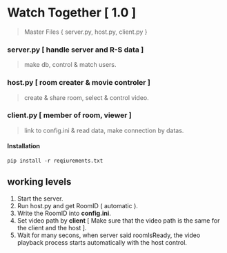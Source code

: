 # Watch Together **[ 1.0 ]**
> Master Files { server.py, host.py, client.py }

### server.py [ handle server and R-S data ]
> make db, control & match users.

### host.py [ room creater & movie controler ]
> create & share room, select & control video.

### client.py [ member of room, viewer ]
> link to config.ini & read data, make connection by datas.

#### Installation
```pip install -r reqiurements.txt```

## working levels
1. Start the server.
2. Run host.py and get RoomID ( automatic ).
3. Write the RoomID into **config.ini**.
4. Set video path by **client** [ Make sure that the video path is the same for the client and the host ].
5. Wait for many secons, when server said roomIsReady, the video playback process starts automatically with the host control.
